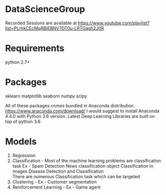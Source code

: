 # DataScienceGroup

  Recorded Sessions are available at https://www.youtube.com/playlist?list=PLrhkCEcMqRBiEBNV7DT0u-LRTGagh2J0R
  
# Requirements
  python 2.7+
  
# Packages
  sklearn
  matplotlib
  seaborn
  numpy
  scipy
  
  All of these packages comes bundled in Anaconda distribution. https://www.anaconda.com/download/
  I would suggest to install Anaconda 4.4.0 with Python 3.6 version. Latest Deep Learning Libraries
  are built on top of python 3.6

# Models
  1) Regression
  2) Classification - Most of the machine learning problems are classification task
      Ex - Spam Detection
           News classification
           object Classification in images
           Disease Detection and Classification           
     There are numerous Classification task which can be targeted
  3) Clustering - Ex - Customer segmentation 
  4) Reinforcement Learning - Ex - Game agent
  
